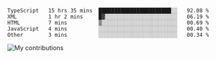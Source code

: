 <!--START_SECTION:waka-->
```text
TypeScript   15 hrs 35 mins  ███████████████████████░░   92.08 % 
XML          1 hr 2 mins     █▓░░░░░░░░░░░░░░░░░░░░░░░   06.19 % 
HTML         7 mins          ▒░░░░░░░░░░░░░░░░░░░░░░░░   00.69 % 
JavaScript   4 mins          ░░░░░░░░░░░░░░░░░░░░░░░░░   00.40 % 
Other        3 mins          ░░░░░░░░░░░░░░░░░░░░░░░░░   00.34 % 
```
<!--END_SECTION:waka-->
<img src="https://github-readme-streak-stats.herokuapp.com/?user=pahas&theme=white" alt="My contributions" />

